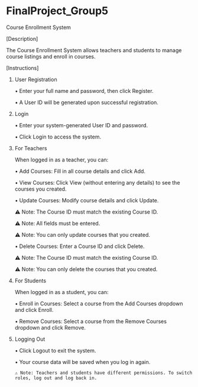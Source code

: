 # FinalProject_Group5

Course Enrollment System

[Description]

The Course Enrollment System allows teachers and students to manage course listings and enroll in courses.

[Instructions]
1. User Registration
   
   •	Enter your full name and password, then click Register.
  
   •	A User ID will be generated upon successful registration.

2. Login
   
   •	Enter your system-generated User ID and password.
  
   •	Click Login to access the system.

3. For Teachers
   
    When logged in as a teacher, you can:

     •	Add Courses: Fill in all course details and click Add.

     •	View Courses: Click View (without entering any details) to see the courses you created.
  
     •	Update Courses: Modify course details and click Update.
  
      ⚠ Note: The Course ID must match the existing Course ID. 
    
      ⚠ Note: All fields must be entered. 
    
      ⚠ Note:  You can only update courses that you created.
    
     •	Delete Courses: Enter a Course ID and click Delete.
  
      ⚠ Note: The Course ID must match the existing Course ID. 
    
      ⚠ Note: You can only delete the courses that you created.

4. For Students
   
    When logged in as a student, you can:

     •	Enroll in Courses: Select a course from the Add Courses dropdown and click Enroll.
  
     •	Remove Courses: Select a course from the Remove Courses dropdown and click Remove.

5. Logging Out
   
     •	Click Logout to exit the system.
  
     •	Your course data will be saved when you log in again.
  
       ⚠ Note: Teachers and students have different permissions. To switch roles, log out and log back in.


